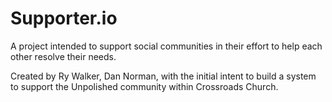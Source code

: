 Supporter.io
=========

A project intended to support social communities in their
effort to help each other resolve their needs.

Created by Ry Walker, Dan Norman, with the initial intent
to build a system to support the Unpolished community within
Crossroads Church.
